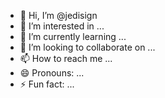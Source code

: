 - 👋 Hi, I’m @jedisign
- 👀 I’m interested in ...
- 🌱 I’m currently learning ...
- 💞️ I’m looking to collaborate on ...
- 📫 How to reach me ...
- 😄 Pronouns: ...
- ⚡ Fun fact: ...

<!---
jedisign/jedisign is a ✨ special ✨ repository because its `README.md` (this file) appears on your GitHub profile.
You can click the Preview link to take a look at your changes.
--->
